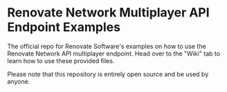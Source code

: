 # Renovate Network Multiplayer API Endpoint Examples
 The official repo for Renovate Software's examples on how to use the Renovate Network API multiplayer endpoint.
 Head over to the "Wiki" tab to learn how to use these provided files.

Please note that this repository is entirely open source and be used by anyone. 

